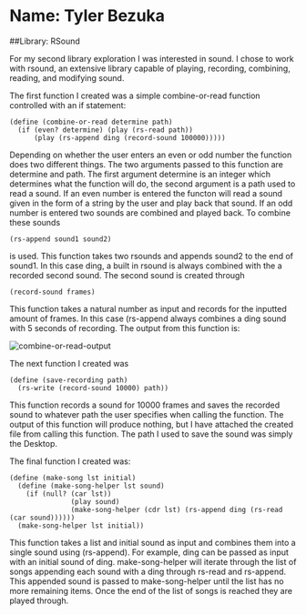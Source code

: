 # Name: Tyler Bezuka
##Library: RSound

For my second library exploration I was interested in sound. I chose to work with rsound, an extensive library capable of
playing, recording, combining, reading, and modifying sound. 

The first function I created was a simple combine-or-read function controlled with an if statement: 
```
(define (combine-or-read determine path)
  (if (even? determine) (play (rs-read path))
      (play (rs-append ding (record-sound 100000)))))
```
Depending on whether the user enters an even or odd number the function does two different things. The two arguments passed
to this function are determine and path. The first argument determine is an integer which determines what the function 
will do, the second argument is a path used to read a sound. If an even number is entered the functon will read a sound given
in the form of a string by the user and play back that sound. If an odd number is entered two sounds are combined and played 
back. To combine these sounds
```
(rs-append sound1 sound2)
```
is used. This function takes two rsounds and appends sound2 to the end of sound1. In this case ding, a built in rsound is
always combined with the a recorded second sound. The second sound is created through
```
(record-sound frames)
```
This function takes a natural number as input and records for the inputted amount of frames. In this case (rs-append always combines a ding sound with 5 seconds of recording. The output from this function is: 

![combine-or-read-output](https://github.com/tylerbezuka/FP2/blob/master/played-sound.png)

The next function I created was
```
(define (save-recording path)
  (rs-write (record-sound 10000) path))
```
This function records a sound for 10000 frames and saves the recorded sound to whatever path the user specifies when calling the function. The output of this function will produce nothing, but I have attached the created file from calling this function. The path I used to save the sound was simply the Desktop. 

The final function I created was: 
```
(define (make-song lst initial)
  (define (make-song-helper lst sound)
    (if (null? (car lst))
               (play sound)
               (make-song-helper (cdr lst) (rs-append ding (rs-read (car sound))))))
  (make-song-helper lst initial))
```
This function takes a list and initial sound as input and combines them into a single sound using (rs-append). For example, ding can be passed as input with an initial sound of ding. make-song-helper will iterate through the list of songs appending each sound with a ding through rs-read and rs-append. This appended sound is passed to make-song-helper until the list has no more remaining items. Once the end of the list of songs is reached they are played through. 

